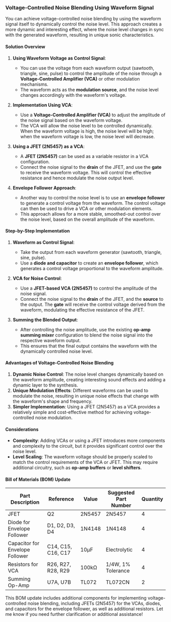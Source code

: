 ### **Voltage-Controlled Noise Blending Using Waveform Signal**

You can achieve voltage-controlled noise blending by using the waveform signal itself to dynamically control the noise level. This approach creates a more dynamic and interesting effect, where the noise level changes in sync with the generated waveform, resulting in unique sonic characteristics.

#### **Solution Overview**

1. **Using Waveform Voltage as Control Signal**:
   - You can use the voltage from each waveform output (sawtooth, triangle, sine, pulse) to control the amplitude of the noise through a **Voltage-Controlled Amplifier (VCA)** or other modulation mechanisms.
   - The waveform acts as the **modulation source**, and the noise level changes accordingly with the waveform's voltage.

2. **Implementation Using VCA**:
   - Use a **Voltage-Controlled Amplifier (VCA)** to adjust the amplitude of the noise signal based on the waveform voltage.
   - The VCA will allow the noise level to be controlled dynamically. When the waveform voltage is high, the noise level will be high; when the waveform voltage is low, the noise level will decrease.

3. **Using a JFET (2N5457) as a VCA**:
   - A **JFET (2N5457)** can be used as a variable resistor in a VCA configuration.
   - Connect the noise signal to the **drain** of the JFET, and use the **gate** to receive the waveform voltage. This will control the effective resistance and hence modulate the noise output level.

4. **Envelope Follower Approach**:
   - Another way to control the noise level is to use an **envelope follower** to generate a control voltage from the waveform. The control voltage can then be used to drive a VCA or other modulation elements.
   - This approach allows for a more stable, smoothed-out control over the noise level, based on the overall amplitude of the waveform.

#### **Step-by-Step Implementation**

1. **Waveform as Control Signal**:
   - Take the output from each waveform generator (sawtooth, triangle, sine, pulse).
   - Use a **diode and capacitor** to create an **envelope follower**, which generates a control voltage proportional to the waveform amplitude.

2. **VCA for Noise Control**:
   - Use a **JFET-based VCA (2N5457)** to control the amplitude of the noise signal.
   - Connect the noise signal to the **drain** of the JFET, and the **source** to the output. The **gate** will receive the control voltage derived from the waveform, modulating the effective resistance of the JFET.

3. **Summing the Blended Output**:
   - After controlling the noise amplitude, use the existing **op-amp summing mixer** configuration to blend the noise signal into the respective waveform output.
   - This ensures that the final output contains the waveform with the dynamically controlled noise level.

#### **Advantages of Voltage-Controlled Noise Blending**

1. **Dynamic Noise Control**: The noise level changes dynamically based on the waveform amplitude, creating interesting sound effects and adding a dynamic layer to the synthesis.
2. **Unique Modulation Effects**: Different waveforms can be used to modulate the noise, resulting in unique noise effects that change with the waveform's shape and frequency.
3. **Simpler Implementation**: Using a JFET (2N5457) as a VCA provides a relatively simple and cost-effective method for achieving voltage-controlled noise modulation.

#### **Considerations**

- **Complexity**: Adding VCAs or using a JFET introduces more components and complexity to the circuit, but it provides significant control over the noise level.
- **Level Scaling**: The waveform voltage should be properly scaled to match the control requirements of the VCA or JFET. This may require additional circuitry, such as **op-amp buffers** or **level shifters**.

#### **Bill of Materials (BOM) Update**

| Part Description                     | Reference       | Value         | Suggested Part Number | Quantity |
|--------------------------------------|-----------------|---------------|-----------------------|----------|
| JFET                                 | Q2              | 2N5457        | 2N5457                | 4        |
| Diode for Envelope Follower          | D1, D2, D3, D4  | 1N4148        | 1N4148                | 4        |
| Capacitor for Envelope Follower      | C14, C15, C16, C17 | 10μF       | Electrolytic          | 4        |
| Resistors for VCA                    | R26, R27, R28, R29 | 100kΩ       | 1/4W, 1% Tolerance    | 4        |
| Summing Op-Amp                       | U7A, U7B        | TL072         | TL072CN               | 2        |

This BOM update includes additional components for implementing voltage-controlled noise blending, including JFETs (2N5457) for the VCAs, diodes, and capacitors for the envelope follower, as well as additional resistors. Let me know if you need further clarification or additional assistance!

